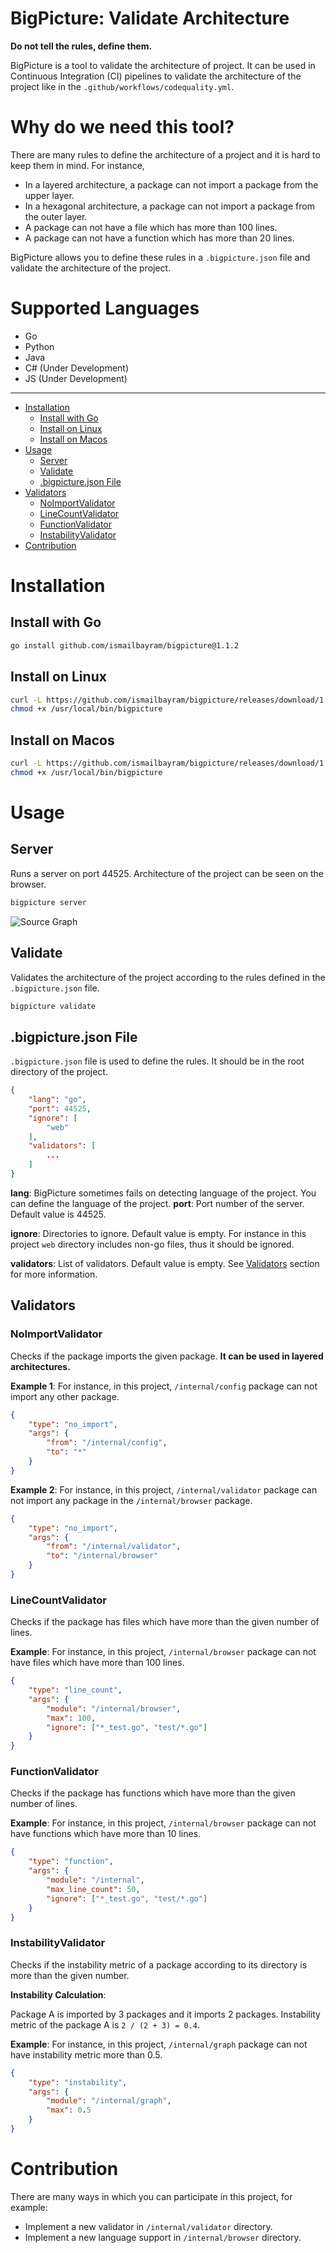 # BigPicture: Validate Architecture
**Do not tell the rules, define them.**

BigPicture is a tool to validate the architecture of project. 
It can be used in Continuous Integration (CI) pipelines to validate the architecture of the project
like in the `.github/workflows/codequality.yml`.

# Why do we need this tool?
There are many rules to define the architecture of a project and it is hard to keep them in mind.
For instance, 
- In a layered architecture, a package can not import a package from the upper layer.
- In a hexagonal architecture, a package can not import a package from the outer layer.
- A package can not have a file which has more than 100 lines.
- A package can not have a function which has more than 20 lines.

BigPicture allows you to define these rules in a `.bigpicture.json` file and validate the architecture of the project.


# Supported Languages
- Go
- Python
- Java
- C# (Under Development)
- JS (Under Development)
--------------------
- [Installation](#installation)
    - [Install with Go](#install-with-go)
    - [Install on Linux](#install-on-linux)
    - [Install on Macos](#install-on-macos)
- [Usage](#usage)
    - [Server](#server)
    - [Validate](#validate)
    - [.bigpicture.json File](#bigpicturejson-file)
- [Validators](#validators)
    - [NoImportValidator](#noimportvalidator)
    - [LineCountValidator](#linecountvalidator)
    - [FunctionValidator](#functionvalidator)
    - [InstabilityValidator](#instabilityvalidator)
- [Contribution](#contribution)

# Installation
## Install with Go
```bash
go install github.com/ismailbayram/bigpicture@1.1.2
```
## Install on Linux
```bash
curl -L https://github.com/ismailbayram/bigpicture/releases/download/1.1.2/bigpicture-amd64-linux -o /usr/local/bin/bigpicture
chmod +x /usr/local/bin/bigpicture
```
## Install on Macos
```bash
curl -L https://github.com/ismailbayram/bigpicture/releases/download/1.1.2/bigpicture-amd64-darwin -o /usr/local/bin/bigpicture
chmod +x /usr/local/bin/bigpicture
```

# Usage
## Server
Runs a server on port 44525. Architecture of the project can be seen on the browser.
```bash
bigpicture server
```
![Source Graph](./source_graph.png)

## Validate
Validates the architecture of the project according to the rules defined in the `.bigpicture.json` file.
```bash
bigpicture validate
```

## .bigpicture.json File
`.bigpicture.json` file is used to define the rules. It should be in the root directory of the project.
```json
{
    "lang": "go",
    "port": 44525,
    "ignore": [
        "web"
    ],
    "validators": [
        ...
    ]
}
```
**lang**: BigPicture sometimes fails on detecting language of the project. You can define the language of the project.
**port**: Port number of the server. Default value is 44525.

**ignore**: Directories to ignore. Default value is empty. For instance in this project `web` directory includes
non-go files, thus it should be ignored.

**validators**: List of validators. Default value is empty. See [Validators](#validators) section for more information.

## Validators
### NoImportValidator
Checks if the package imports the given package. **It can be used in layered architectures.**

**Example 1**:
For instance, in this project, `/internal/config` package can not import any other package. 
```json
{
    "type": "no_import",
    "args": {
        "from": "/internal/config",
        "to": "*"
    }
}
```
**Example 2**:
For instance, in this project, `/internal/validator` package can not import any package in the `/internal/browser` package. 
```json
{
    "type": "no_import",
    "args": {
        "from": "/internal/validator",
        "to": "/internal/browser"
    }
}
```

### LineCountValidator
Checks if the package has files which have more than the given number of lines.

**Example**:
For instance, in this project, `/internal/browser` package can not have files which have more than 100 lines. 
```json
{
    "type": "line_count",
    "args": {
        "module": "/internal/browser",
        "max": 100,
        "ignore": ["*_test.go", "test/*.go"]
    }
}
```

### FunctionValidator
Checks if the package has functions which have more than the given number of lines.

**Example**:
For instance, in this project, `/internal/browser` package can not have functions which have more than 10 lines. 
```json
{
    "type": "function",
    "args": {
        "module": "/internal",
        "max_line_count": 50,
        "ignore": ["*_test.go", "test/*.go"]
    }
}
```

### InstabilityValidator
Checks if the instability metric of a package according to its directory is more than the given number.

**Instability Calculation**:

Package A is imported by 3 packages and it imports 2 packages. Instability metric of the package A is
`2 / (2 + 3) = 0.4`.

**Example**:
For instance, in this project, `/internal/graph` package can not have instability metric more than 0.5. 
```json
{
    "type": "instability",
    "args": {
        "module": "/internal/graph",
        "max": 0.5
    }
}
```



# Contribution
There are many ways in which you can participate in this project, for example:

- Implement a new validator in `/internal/validator` directory.
- Implement a new language support in `/internal/browser` directory.
